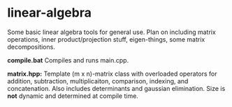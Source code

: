 # linear-algebra

Some basic linear algebra tools for general use.  Plan on including matrix operations, inner product/projection stuff, eigen-things, 
some matrix decompositions.  

**compile.bat** Compiles and runs main.cpp.

**matrix.hpp:** Template (m x n)-matrix class with overloaded operators for addition, subtraction, multiplicaiton, comparison, indexing, and concatenation. Also includes determinants and gaussian elimination.  Size is **not** dynamic and determined at compile time.
